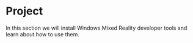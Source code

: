 # Project

In this section we will install Windows Mixed Reality developer tools and learn about how to use them.

